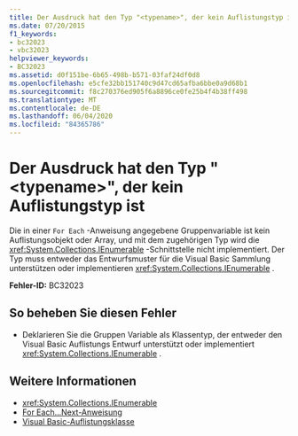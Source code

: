 ```yaml
---
title: Der Ausdruck hat den Typ "<typename>", der kein Auflistungstyp ist
ms.date: 07/20/2015
f1_keywords:
- bc32023
- vbc32023
helpviewer_keywords:
- BC32023
ms.assetid: d0f151be-6b65-498b-b571-03faf24df0d8
ms.openlocfilehash: e5cfe32bb151740c9d47cd65afba6bbe0a9d68b1
ms.sourcegitcommit: f8c270376ed905f6a8896ce0fe25b4f4b38ff498
ms.translationtype: MT
ms.contentlocale: de-DE
ms.lasthandoff: 06/04/2020
ms.locfileid: "84365786"
---
```

# <a name="expression-is-of-type-typename-which-is-not-a-collection-type"></a>Der Ausdruck hat den Typ "\<typename>", der kein Auflistungstyp ist
Die in einer `For Each` -Anweisung angegebene Gruppenvariable ist kein Auflistungsobjekt oder Array, und mit dem zugehörigen Typ wird die <xref:System.Collections.IEnumerable> -Schnittstelle nicht implementiert. Der Typ muss entweder das Entwurfsmuster für die Visual Basic Sammlung unterstützen oder implementieren <xref:System.Collections.IEnumerable> .  
  
 **Fehler-ID:** BC32023  
  
## <a name="to-correct-this-error"></a>So beheben Sie diesen Fehler  
  
- Deklarieren Sie die Gruppen Variable als Klassentyp, der entweder den Visual Basic Auflistungs Entwurf unterstützt oder implementiert <xref:System.Collections.IEnumerable> .  
  
## <a name="see-also"></a>Weitere Informationen

- <xref:System.Collections.IEnumerable>
- [For Each...Next-Anweisung](../language-reference/statements/for-each-next-statement.md)
- [Visual Basic-Auflistungsklasse](../programming-guide/concepts/collections.md#visual-basic-collection-class)
